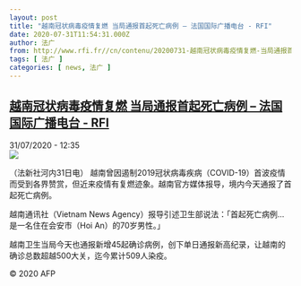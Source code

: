 ```yaml
---
layout: post
title: "越南冠状病毒疫情复燃 当局通报首起死亡病例 – 法国国际广播电台 - RFI"
date: 2020-07-31T11:54:31.000Z
author: 法广
from: http://www.rfi.fr//cn/contenu/20200731-越南冠状病毒疫情复燃-当局通报首起死亡病例
tags: [ 法广 ]
categories: [ news, 法广 ]
---
```

<!--1596196471000-->
[越南冠状病毒疫情复燃 当局通报首起死亡病例 – 法国国际广播电台 - RFI](http://www.rfi.fr//cn/contenu/20200731-%E8%B6%8A%E5%8D%97%E5%86%A0%E7%8A%B6%E7%97%85%E6%AF%92%E7%96%AB%E6%83%85%E5%A4%8D%E7%87%83-%E5%BD%93%E5%B1%80%E9%80%9A%E6%8A%A5%E9%A6%96%E8%B5%B7%E6%AD%BB%E4%BA%A1%E7%97%85%E4%BE%8B)
------

<div>
<div>31/07/2020 - 12:35</div><img src="https://s.rfi.fr/media/display/1d0c27e8-d320-11ea-ae8f-005056bf87d6/w:310/p:16x9/int0016b.200731183501.jpg"><div class="t-content__body u-clearfix"><div class="m-interstitial"></div><p>（法新社河内31日电）    越南曾因遏制2019冠状病毒疾病（COVID-19）首波疫情而受到各界赞赏，但近来疫情有复燃迹象。越南官方媒体报导，境内今天通报了首起死亡病例。</p><p>    越南通讯社（Vietnam News Agency）报导引述卫生部说法：「首起死亡病例…是一名住在会安市（Hoi An）的70岁男性。」</p><p>    越南卫生当局今天也通报新增45起确诊病例，创下单日通报新高纪录，让越南的确诊总数超越500大关，迄今累计509人染疫。</p><p class="t-copyright">© 2020 AFP</p>        </div>
</div>
